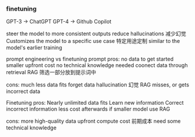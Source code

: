 ### finetuning
GPT-3 -> ChatGPT
GPT-4 -> Github Copilot

steer the model to more consistent outputs
reduce hallucinations 减少幻觉
Customizes the model to a specific use case 特定用途定制 
similar to the model's earlier training 

prompt engineering vs finetuning
prompt 
pros: 
no data to get started
smaller upfront cost
no technical knowledge needed
coonect data through retrieval RAG 筛选一部分放到提示词中

cons:
much less data fits 
forget data
hallucination 幻觉
RAG misses, or gets incorrect data

Finetuning
pros:
Nearly unlimited data fits
Learn new information
Correct incorrect information 
less cost afterwards if smaller model
use RAG

cons:
more high-quality data
upfront compute cost 前期成本
need some technical knowledge
